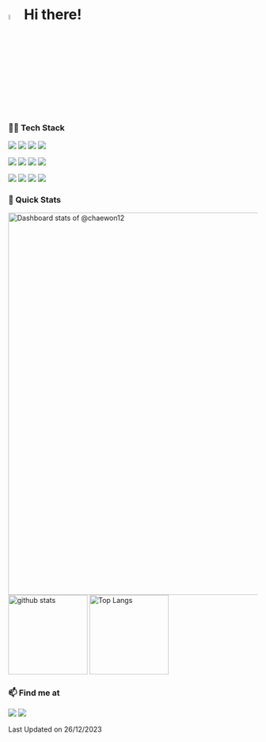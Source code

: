 <h1><img src='https://github.com/chaewon12/chaewon12/assets/65496092/4d5faa40-c48c-487c-9968-7836304c79d8' width='5%'> Hi there!</h1>

<h3>👨‍💻 Tech Stack </h3>
<p>
    <a href="#"><img src="https://img.shields.io/badge/Java-437291?style=flat&logo=openjdk&logoColor=white"></a>
    <a href="#"><img src="https://img.shields.io/badge/Spring-6DB33F?style=flat&logo=spring&logoColor=white"></a>
    <a href="#"><img src="https://img.shields.io/badge/MySQL-4479A1?style=flat&logo=mysql&logoColor=white"></a>
    <a href="#"><img src="https://img.shields.io/badge/Redis-DC382D?style=flat&logo=redis&logoColor=white"></a>
</p>
<p>
    <a href="#"><img src="https://img.shields.io/badge/Github Actions-2088FF?style=flat&logo=github actions&logoColor=white"></a>
    <a href="#"><img src="https://img.shields.io/badge/Jenkins-D24939?style=flat&logo=jenkins&logoColor=white"></a>
    <a href="#"><img src="https://img.shields.io/badge/Docker-2496ED?style=flat&logo=docker&logoColor=white"></a>
    <a href="#"><img src="https://img.shields.io/badge/Amazon AWS-232F3E?style=flat&logo=amazonaws&logoColor=white"></a>
</p>
<p>
    <a href="#"><img src="https://img.shields.io/badge/Git-F05033.svg?logo=git&logoColor=white"></a>
    <a href="#"><img src="https://img.shields.io/badge/github-181717?style=flat&logo=github&logoColor=white"></a>
    <a href="#"><img src="https://img.shields.io/badge/IntelliJ IDEA-000000?style=flat&logo=IntelliJ IDEA&logoColor=white"></a>
    <a href="#"><img src="https://img.shields.io/badge/Postman-FF6C37?style=flat&logo=postman&logoColor=white"></a>
</p>

<h3> 👀 Quick Stats </h3>
<p> 
    <a href="https://next.ossinsight.io/widgets/official/compose-user-dashboard-stats?user_id=65496092" target="_blank">
      <img src="https://next.ossinsight.io/widgets/official/compose-user-dashboard-stats/thumbnail.png?user_id=65496092&image_size=auto&color_scheme=dark" width="770" height="auto" alt="Dashboard stats of @chaewon12">
    </a>
  <img alt="github stats" height="160px" src="https://github-readme-stats.vercel.app/api?username=chaewon12&show_icons=true&hide=stars&include_all_commits=true&count_private=true&theme=dracula" />
  <img alt="Top Langs" height="160px" src="https://github-readme-stats.vercel.app/api/top-langs?username=chaewon12&layout=compact&langs_count=5&theme=dracula"/>
</p>

<h3> 📫 Find me at </h3>
<p>
    <a href="https://velog.io/@meong"><img  src="http://img.shields.io/badge/-Velog-20C997?style=flat&logo=velog&logoColor=FFFFFF"></a>
    <a href="mailto:chaewon-eom@naver.com"><img  src="http://img.shields.io/badge/-Mail-000000?style=flat&logo=minutemailer&logoColor=FFFFFF&link=mailto:chaewon-eom@naver.com"></a>
</p>

Last Updated on 26/12/2023
